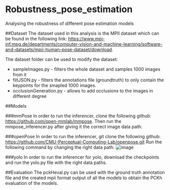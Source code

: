 # Robustness_pose_estimation
Analysing the robustness of different pose estimation models 

##Dataset
The dataset used in this analysis is the MPII dataset which can be found in the following link: https://www.mpi-inf.mpg.de/departments/computer-vision-and-machine-learning/software-and-datasets/mpii-human-pose-dataset/download. 

The dataset folder can be used to modify the dataset: 
- sampleImages.py - filters the whole dataset and samples 1000 images from it
- filtJSON.py - filters the annotations file (groundtruth) to only contain the keypoints for the smapled 1000 images.
- occlusionGeneration.py - allows to add occlusions to the images in different degree

##Models

###mmPose 
In order to run the inferencer, clone the following github: https://github.com/open-mmlab/mmpose. 
Then run the mmpose_inferencer.py after giving it the correct image data path. 

###openPose
In order to run the inferencer, git clone the following github: https://github.com/CMU-Perceptual-Computing-Lab/openpose.git
Run the following command by changing the right data path: 
![image](https://github.com/user-attachments/assets/b1ed52fd-b946-458c-bbdb-06ff5d6a3d1c)

###yolo
In order to run the inferencer for yolo, download the checkpoints and run the yolo.py file with the right data paths. 

##Evaluation
The pckHeval.py can be used with the ground truth annotation file and the created mpii format output of all the models to obtain the PCKh evaluation of the models. 
